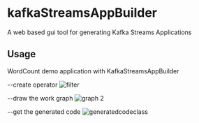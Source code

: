 # kafkaStreamsAppBuilder
A web based gui tool for generating Kafka Streams Applications

## Usage
WordCount demo application with KafkaStreamsAppBuilder

--create operator
![filter](https://user-images.githubusercontent.com/22906805/50068091-48a5d480-01d5-11e9-897f-32f03353af73.png)

--draw the work graph
![graph 2](https://user-images.githubusercontent.com/22906805/50068109-696e2a00-01d5-11e9-83cb-61832cca2118.png)

--get the generated code
![generatedcodeclass](https://user-images.githubusercontent.com/22906805/50068126-7be86380-01d5-11e9-9fb3-ab3cd7224887.png)

